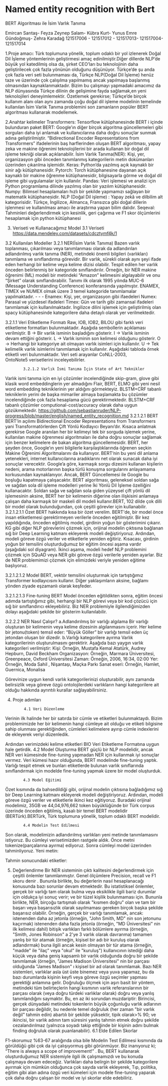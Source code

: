 # Named entity recognition with Bert

BERT Algoritması ile İsim Varlık Tanıma

Emircan Sarıtaş- Feyza Zeynep Salam- Kübra Kurt- Yunus Emre Gündoğmuş- Zehra Karadağ
121517006 - 121517012 - 121517013- 121517004- 121517014

1.Proje amacı: Türk toplumuna yönelik, toplum odaklı bir yol izlenerek Doğal Dil İşleme yöntemlerinin geliştirmesi amaç edinilmiştir.Diğer dillerde NLP’de büyük yol katedilmiş olsa da, şirket CEO’ları bu teknolojinin daha geliştirilecek çok fazla yönünün olduğunu düşünüyor. Türkçe’de şu anda çok fazla veri seti bulunmaması da, Türkçe NLP(Doğal Dil İşleme) henüz taze ve üzerinde çok çalışılma yapılmamış ancak yapılmaya başlanmış olmasından kaynaklanmaktadır. Bizim bu çalışmayı yapmadaki amacımız da NLP dünyasında Türkçe dilinin de gelişimine fayda sağlamak,en yeni teknolojileri deneyimlemektir.
Özetlemek gerekirse; Türkçe’de birçok kullanım alanı olan aynı zamanda çoğu doğal dil işleme modelinin temelinde kullanılan İsim Varlık Tanıma problemini son zamanların popüler  BERT algoritması kullanarak modellemek.


2.Anahtar kelimeler
Transformers: Tensorflow kütüphanesinde BERT i içinde bulunduran paket
BERT: Google’ın diğer birçok algoritma güncellemeleri gibi sorguları daha iyi anlamak ve kullanıcılarına daha doğru sonuçlar sunmak adına geliştirilmiştir. “Bidirectional Encoder Representations from Transformers” ifadelerinin baş harflerinden oluşan BERT algoritması, yapay zeka ve makine öğrenimi teknolojilerini bir arada kullanan bir doğal dil işleme tekniği olarak açıklanabilir.
İsim Varlık Tanıma(NER): Kişi, yer, organizasyon gibi önceden tanımlanmış kategorilerin metin dokümanları üzerinden çıkarılma işlemidir.
Keras: Python’da yazılmış açık kaynaklı bir sinir ağı kütüphanesidir. 
Pytorch: Torch kütüphanesine dayanan açık kaynaklı bir makine öğrenme kütüphanesidir, bilgisayarla görme ve doğal dil işleme gibi uygulamalar için kullanılır.
Pandas: Veri işlemesi ve analizi için Python programlama dilinde yazılmış olan bir yazılım kütüphanesidir.
Numpy: Bilimsel hesaplamaları hızlı bir şekilde yapmamızı sağlayan bir matematik kütüphanesidir.
NLP (Doğal Dil işleme) : Yapay zekâ ve dilbilim alt kategorisidir. Türkçe, İngilizce, Almanca, Fransızca gibi doğal dillerin işlenmesi ve kullanılması amacı ile araştırma yapan bilim dalıdır.
Seqeval: Tahminleri değerlendirmek için kesinlik, geri çağırma ve F1 skor ölçümlerini hesaplamak için python kütüphanesi

3. Veriseti ve Kullanacağımız Model
     3.1 Veriseti
  https://data.mendeley.com/datasets/cdcztymf4k/1   

3.2 Kullanılan Modeller
             3.2.1 NER(İsim Varlık Tanıma)
Bazen varlık toplanması, çıkarılması veya tanımlanması olarak da adlandırılan adlandırılmış   varlık tanıma (NER), metindeki önemli bilgileri (varlıkları) tanımlama ve sınıflandırma görevidir. Bir varlık, sürekli olarak aynı şeyi ifade eden herhangi bir kelime veya kelime dizisi olabilir. Tespit edilen her varlık önceden belirlenmiş bir kategoride sınıflandırılır. Örneğin, bir NER makine öğrenimi (ML) modeli bir metindeki “Amazon” kelimesini algılayabilir ve onu “Şirket” olarak sınıflandırabilir.
Tanımı ilk olarak 1995 yılında MUC-6 (Message Understanding Conference) konferansında yapılmıştır. ENAMEX, TIMEX ve NUMEX olmak üzere 3 temel kategoride tanımlamalar yapılmaktadır.                                                                                                                                   - - - Enamex: Kişi, yer, organizasyon gibi ifaedeleri                                                                                   Numex: Parasal ve yüzdesel ifadeleri                                                                                                Timex: Gün ve tarih gibi zamansal ifadeleri tanımlamak için kullanılmaktadır.                                 İngilizce dilini işlemek için geliştirilmiş olan spacy kütüphanesinde kategorilere daha detaylı olarak yer verilmektedir.

3.2.1.1 Veri Etiketleme Formatı
Raw, IOB, IOB2, BILOU gibi farklı veri etiketleme formatları bulunmaktadır. Aşağıda 
sembollerin açıklaması verilmiştir.
B → Bir varlık isminin başladığını gösterir.
I → Varlık isminin devam ettiğini gösterir.
L → Varlık isminin son kelimesi olduğunu gösterir.
O → Herhangi bir kategoriye ait olmayan varlık isimleri için kullanılır.
U → Tek kelimelik varlık isimlerini tanımlamak için kullanılır.
Aşağıdaki tabloda örnek etiketli veri bulunmaktadır. Veri seti arayanlar CoNLL-2003,     
OntoNote5 verisetlerini inceleyebilirler.

            3.2.1.2 Varlık İsmi Tanıma İçin State of Art Teknikler
Varlık ismi tanıma için en iyi çözümler incelendiğinde skip-gram, glove gibi klasik word embeddinglerin yer almadığını Flair, BERT, ELMO gibi yeni nesil word embedding tekniklerinin yer aldığını görmekteyiz. BLSTM+CRF tabanlı tekniklerin yerini de başka mimariler almaya başlamakta bu çözümler incelendiğinde çok fazla hesaplama gücü gerektirmektedir. BLSTM+CRF tabanlı çözümler computional-cost/accuracy olarak daha uygun gözükmektedir.
https://github.com/sebastianruder/NLP-progress/blob/master/english/named_entity_recognition.md
3.2.1.2.1 BERT
BERT’in açılımı Bidirectional Encoder Representations from Transformers yani Transformatörlerden Çift Yönlü Kodlayıcı Beyanı’dır.  Kısaca anlatmak gerekirse Google aranılan her bir kelimeyi tek bir sorguda işlemek yerine, kullanılan makine öğrenmesi algoritmaları ile daha doğru sonuçlar sağlamak için benzer kelimelere de bakan algoritma güncellemesidir.
BERT, her şeyden önce, Google’ın yeni bilgilerle karşılaştıklarında öğrenen seçkin Makine Öğrenimi Algoritmalarını da kullanıyor.
 BERT’nin bu yeni dil anlama yetenekleri, internet kullanıcılarına aradıklarını net olarak sunacak daha iyi sonuçlar verecektir.
Google’a göre, karmaşık sorgu dizesini kullanan kişilerin nedeni, arama motorlarının başka türlü konuşma sorgularını anlayamama korkusundan kaynaklanıyor. Ancak, BERT Güncellemesi ile Google bu boşluğu kapatmaya çalışacaktır. 
BERT algoritması, geleneksel soldan sağa ve sağdan sola dil işleme modelleri yerine İki Yönlü Dil İşleme özelliğini kullanacaktır. Soldan sağa ve sağdan sola giden yüzeysel çift yönlü dil işlemesinin aksine, BERT her bir kelimenin diğerine olan ilişkisini anlamaya çalışan daha karmaşık bir maskeli dil modeli kullanır.BERT, 102 dilde çok dilli bir model olarak bulunduğundan, çok çeşitli görevler için kullanabilir.
3.2.1.2.1.1 Özet 
BERT hakkında kısa bir özet verelim. BERT'de, bir model önce insan etiketlemesi  gerektirmeyen verilerle önceden eğitilmiştir. Bir kez yapıldığında, önceden eğitilmiş model, girdinin yoğun bir gösterimini çıkarır. KG gibi diğer NLP görevlerini çözmek için, orijinal modelin çıktısına bağlanan sığ bir Deep Learning katmanı ekleyerek modeli değiştiriyoruz. Ardından, modeli göreve özgü veriler ve etiketlerle yeniden eğitiriz.
Kısacası, girdinin yoğun bir temsilini oluşturduğumuz bir eğitim öncesi aşama vardır (aşağıdaki sol diyagram). İkinci aşama, modeli hedef NLP problemini çözmek için SQuAD veya NER gibi göreve özgü verilerle yeniden ayarlar. Biz de NER problemimizi çözmek için elimizdeki veriyle yeniden eğitime başlıyoruz.


3.2.1.2.1.2 Model 
BERT, vektör temsilini oluşturmak için tartıştığımız Transformer kodlayıcısını kullanır. Diğer yaklaşımların aksine, bağlamı yönden ziyade eşzamanlı olarak keşfeder.

3.2.1.2.1.3 Fine-tuning BERT
Model önceden eğitildikten sonra, eğitim öncesi adımda tartıştığımız gibi, herhangi bir NLP görevi veya bir kod çözücü için sığ bir sınıflandırıcı ekleyebiliriz. Biz NER problemiyle ilgilendiğimizden dolayı aşağıdaki şekilde bir gösterim kullanılabilir.


3.2.2.2 NER Nasıl Çalışır?
a.Adlandırılmış bir varlığı algılama
Bir varlığı oluşturan bir kelimenin veya kelime dizesinin algılanmasını içerir. Her kelime bir 
jetonu(token) temsil eder: “Büyük Göller” bir varlığı temsil eden üç jetondan oluşan bir 
dizedir.
b.Varlığı kategorilere ayırma
Varlık kategorilerinin oluşturulmasını gerektirir. Aşağıda bazı yaygın varlık kategorileri verilmiştir:
Kişi:   Örneğin, Mustafa Kemal Atatürk, Audrey Hepburn, David Beckham
Organizasyon: Örneğin, Marmara Üniversitesi, Greenpeace, Oxford Üniversitesi
Zaman: Örneğin, 2006, 16:34, 02:00
Yer: Örneğin, Moda Sahil , Nişantaşı, Maçka Parkı
Sanat eseri: Örneğin, Hamlet, Guernica, Monalisa
 
Görevinize uygun kendi varlık kategorilerinizi oluşturabilir, aynı zamanda belirsizlik veya göreve özgü ontolojilerdeki varlıkların hangi kategorilere ait olduğu hakkında ayrıntılı kurallar sağlayabilirsiniz.

4. Proje adımları

            4.1 Veri Düzenleme
Verinin ilk halinde her bir satırda bir cümle ve etiketleri bulunmaktaydı. Bizim problemimizde her bir kelimenin hangi cümleye ait olduğu ve etiketi bilgisine sahip olunması gerektiğinden, cümleleri kelimelere ayırıp cümle indexlerini de ekleyerek veriyi düzenledik.


Ardından verimizdeki kelime etiketleri BIO Veri Etiketleme Formatına uygun hale getirdik.
            4.2 Model Oluşturma
BERT güçlü bir NLP modelidir, ancak NER veri kümesinde fine-tuning  yapmadan NER için kullanmak iyi sonuçlar vermez. Veri kümesi hazır olduğunda, BERT modelinde fine-tuning yaptık.
Varlığı tespit etmek ve bunları etiketlerde bulunan varlık sınıflarında sınıflandırmak için modelde fine-tuning yapmak üzere bir model oluşturduk.

            4.3 Model Eğitimi
Özet kısmında da bahsedildiği gibi, orijinal modelin çıktısına bağladığımız  sığ bir Deep Learning katmanı ekleyerek modeli değiştiriyoruz. Ardından, modeli göreve özgü veriler ve etiketlerle ikinci kez eğitiyoruz. Buradaki orijinal modelimiz, 35GB ve 44,04,976,662 token büyüklüğünde bir Türk corpus üzerinde önceden eğitilmiş, kasalı bir temel BERT modelidir (BERTürk).BERTürk, Türk toplumuna yönelik, toplum odaklı BERT modelidir.


            4.4 Modelin Test Edilmesi
Son olarak, modelimizin adlandırılmış varlıkları yeni metinde tanımlamasını istiyoruz. Bu cümleyi   verisetimizden rastgele aldık. Önce metni tokenize(parçalarına ayırma) ediyoruz. Sonra cümleyi model üzerinden tahminliyoruz.
Yeni metin:

Tahmin sonucundaki etiketler:

5. Değerlendirme
Bir NER sisteminin çıktı kalitesini değerlendirmek için çeşitli önlemler tanımlanmıştır. Genel ölçümlere Precision, recall ve F1 skoru denir . Bununla birlikte, bu değerlerin nasıl hesaplanacağı konusunda bazı sorunlar devam etmektedir.
Bu istatistiksel önlemler, gerçek bir varlığı tam olarak bulma veya eksiklikle ilgili bariz durumlar için oldukça iyi sonuç verir; ve bir tüzel kişilik bulunmaması için. Bununla birlikte, NER, birçoğu tartışmalı olarak "kısmen doğru" olan ve tam bir başarı veya başarısızlık olarak sayılmaması gereken birçok başka şekilde başarısız olabilir. Örneğin, gerçek bir varlığı tanımlamak, ancak:
istenenden daha az jetonla (örneğin, "John Smith, MD" nin son jetonunu kaçırmak)
istenenden daha fazla jetonla (örneğin, "MD Üniversitesi" nin ilk kelimesi dahil)
bitişik varlıkları farklı bölümlere ayırma (örneğin, "Smith, Jones Robinson" a 2'ye 3 varlık olarak davranma)
tamamen yanlış bir tür atamak (örneğin, kişisel bir adı bir kuruluş olarak adlandırmak)
buna ilgili ancak kesin olmayan bir tür atama (örneğin, "madde" ile "ilaç" veya "okul" ile "kuruluş")
kullanıcının istediği daha küçük veya daha geniş kapsamlı bir varlık olduğunda doğru bir şekilde tanımlamak (örneğin, "James Madison Üniversitesi" nin bir parçası olduğunda "James Madison" ı kişisel bir ad olarak tanımlamak. Bazı NER sistemleri, varlıklar asla üst üste binemez veya yuva yapamaz, bu da bazı durumlarda kişinin keyfi veya göreve özgü seçimler yapması gerektiği anlamına gelir.
Doğruluğu ölçmek için aşırı basit bir yöntem, metindeki tüm belirteçlerin hangi kısmının varlık referanslarının bir parçası olarak (veya doğru türdeki varlıklar olarak) doğru veya yanlış tanımlandığını saymaktır. Bu, en az iki sorundan muzdariptir: Birincisi, gerçek dünyadaki metindeki tokenlerin büyük çoğunluğu varlık adlarının bir parçası değildir, bu nedenle temel doğruluk (her zaman "bir varlık değil" tahmin edin) abartılı bir şekilde yüksektir, tipik olarak>% 90; ve ikincisi, bir varlık adının tam süresini yanlış tahmin etmek doğru şekilde cezalandırılmaz (yalnızca soyadı takip ettiğinde bir kişinin adını bulmak finding doğruluk olarak puanlanabilir).
            6.1 Elde Edilen Skorlar
            
F1-skorumuz %63-67 aralığında olsa bile Modelin Test Edilmesi kısmında da görüldüğü gibi çok da iyi çalışıyormuş gibi görünmüyor.
Biz inanıyoruz ki;
 “There is always a scope of improvement!” .
Bu, BERT kullanarak oluşturduğumuz NER sistemiyle ilgili ilk çalışmamızdı ve bu konuda çalışmaya devam edeceğiz.
Varlıkları daha belirgin bir şekilde kategorilere ayırmak için mümkün olduğunca çok sayıda varlık ekleyerek,
Tıp, politika, eğitim gibi alan adına özgü veri kümeleri için modele fine-tuning yaparak çok daha doğru çalışan bir model ve iyi skorlar elde edebiliriz.
